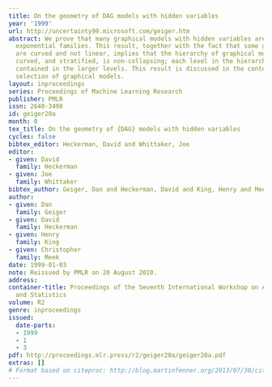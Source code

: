 ```yaml
---
title: On the geometry of DAG models with hidden variables
year: '1999'
url: http://uncertainty99.microsoft.com/geiger.htm
abstract: We prove that many graphical models with hidden variables are not curved
  exponential families. This result, together with the fact that some graphical models
  are curved and not linear, implies that the hierarchy of graphical models, as linear,
  curved, and stratified, is non-collapsing; each level in the hierarchy is strictly
  contained in the larger levels. This result is discussed in the context of model
  selection of graphical models.
layout: inproceedings
series: Proceedings of Machine Learning Research
publisher: PMLR
issn: 2640-3498
id: geiger20a
month: 0
tex_title: On the geometry of {DAG} models with hidden variables
cycles: false
bibtex_editor: Heckerman, David and Whittaker, Joe
editor:
- given: David
  family: Heckerman
- given: Joe
  family: Whittaker
bibtex_author: Geiger, Dan and Heckerman, David and King, Henry and Meek, Christopher
author:
- given: Dan
  family: Geiger
- given: David
  family: Heckerman
- given: Henry
  family: King
- given: Christopher
  family: Meek
date: 1999-01-03
note: Reissued by PMLR on 20 August 2020.
address:
container-title: Proceedings of the Seventh International Workshop on Artificial Intelligence
  and Statistics
volume: R2
genre: inproceedings
issued:
  date-parts:
  - 1999
  - 1
  - 3
pdf: http://proceedings.mlr.press/r2/geiger20a/geiger20a.pdf
extras: []
# Format based on citeproc: http://blog.martinfenner.org/2013/07/30/citeproc-yaml-for-bibliographies/
---
```

